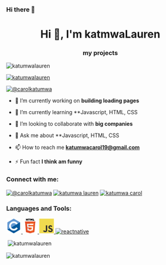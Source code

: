 ### Hi there 👋

<h1 align="center">Hi 👋, I'm katmwaLauren</h1>
<h3 align="center">my projects</h3>

<p align="left"> <img src="https://komarev.com/ghpvc/?username=katumwalauren&label=Profile%20views&color=0e75b6&style=flat" alt="katumwalauren" /> </p>

<p align="left"> <a href="https://github.com/ryo-ma/github-profile-trophy"><img src="https://github-profile-trophy.vercel.app/?username=katumwalauren" alt="katumwalauren" /></a> </p>

<p align="left"> <a href="https://twitter.com/@carolkatumwa" target="blank"><img src="https://img.shields.io/twitter/follow/@carolkatumwa?logo=twitter&style=for-the-badge" alt="@carolkatumwa" /></a> </p>

- 🔭 I’m currently working on **building loading pages**

- 🌱 I’m currently learning **Javascript, HTML, CSS

- 👯 I’m looking to collaborate with **big companies**

- 💬 Ask me about **Javascript, HTML, CSS

- 📫 How to reach me **katumwacarol19@gmail.com**

- ⚡ Fun fact **I think am funny**

<h3 align="left">Connect with me:</h3>
<p align="left">
<a href="https://twitter.com/@carolkatumwa" target="blank"><img align="center" src="https://raw.githubusercontent.com/rahuldkjain/github-profile-readme-generator/master/src/images/icons/Social/twitter.svg" alt="@carolkatumwa" height="30" width="40" /></a>
<a href="https://instagram.com/katumwa lauren" target="blank"><img align="center" src="https://raw.githubusercontent.com/rahuldkjain/github-profile-readme-generator/master/src/images/icons/Social/instagram.svg" alt="katumwa lauren" height="30" width="40" /></a>
<a href="https://www.youtube.com/c/katumwa carol" target="blank"><img align="center" src="https://raw.githubusercontent.com/rahuldkjain/github-profile-readme-generator/master/src/images/icons/Social/youtube.svg" alt="katumwa carol" height="30" width="40" /></a>
</p>

<h3 align="left">Languages and Tools:</h3>
<p align="left"> <a href="https://www.cprogramming.com/" target="_blank" rel="noreferrer"> <img src="https://raw.githubusercontent.com/devicons/devicon/master/icons/c/c-original.svg" alt="c" width="40" height="40"/> </a> <a href="https://www.w3.org/html/" target="_blank" rel="noreferrer"> <img src="https://raw.githubusercontent.com/devicons/devicon/master/icons/html5/html5-original-wordmark.svg" alt="html5" width="40" height="40"/> </a> <a href="https://developer.mozilla.org/en-US/docs/Web/JavaScript" target="_blank" rel="noreferrer"> <img src="https://raw.githubusercontent.com/devicons/devicon/master/icons/javascript/javascript-original.svg" alt="javascript" width="40" height="40"/> </a> <a href="https://reactnative.dev/" target="_blank" rel="noreferrer"> <img src="https://reactnative.dev/img/header_logo.svg" alt="reactnative" width="40" height="40"/> </a> </p>

<p>&nbsp;<img align="center" src="https://github-readme-stats.vercel.app/api?username=katumwalauren&show_icons=true&locale=en" alt="katumwalauren" /></p>

<p><img align="center" src="https://github-readme-streak-stats.herokuapp.com/?user=katumwalauren&" alt="katumwalauren" /></p>
